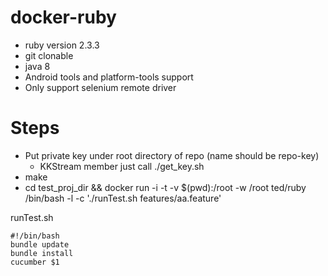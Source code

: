# docker-ruby
- ruby version 2.3.3
- git clonable
- java 8
- Android tools and platform-tools support
- Only support selenium remote driver

# Steps
- Put private key under root directory of repo (name should be repo-key)
    * KKStream member just call ./get_key.sh
- make
- cd test_proj_dir && docker run -i -t -v $(pwd):/root -w /root  ted/ruby /bin/bash -l -c './runTest.sh features/aa.feature' 

runTest.sh
```
#!/bin/bash
bundle update
bundle install
cucumber $1
```

